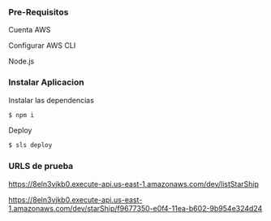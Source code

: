 ### Pre-Requisitos

Cuenta AWS

Configurar AWS CLI

Node.js

### Instalar Aplicacion

Instalar las dependencias
```sh
$ npm i
```

Deploy
```sh
$ sls deploy
```

### URLS de prueba

https://8eln3vjkb0.execute-api.us-east-1.amazonaws.com/dev/listStarShip

https://8eln3vjkb0.execute-api.us-east-1.amazonaws.com/dev/starShip/f9677350-e0f4-11ea-b602-9b954e324d24
